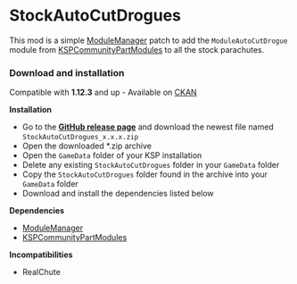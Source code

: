 # StockAutoCutDrogues

This mod is a simple [ModuleManager] patch to add the `ModuleAutoCutDrogue` module from [KSPCommunityPartModules] to all the stock parachutes.

### Download and installation

Compatible with **1.12.3** and up - Available on [CKAN]

**Installation**

- Go to the **[GitHub release page](https://github.com/SofieBrink/StockAutoCutDrogues/releases)** and download the newest file named `StockAutoCutDrogues_x.x.x.zip`
- Open the downloaded *.zip archive
- Open the `GameData` folder of your KSP installation
- Delete any existing `StockAutoCutDrogues` folder in your `GameData` folder
- Copy the `StockAutoCutDrogues` folder found in the archive into your `GameData` folder
- Download and install the dependencies listed below

**Dependencies**

- [ModuleManager]
- [KSPCommunityPartModules]

**Incompatibilities**

- RealChute

[CKAN]: https://forum.kerbalspaceprogram.com/topic/197082-ckan-the-comprehensive-kerbal-archive-network-v1332-laplace-ksp-2-support/
[KSPCommunityPartModules]: https://github.com/KSPModdingLibs/KSPCommunityPartModules
[ModuleManager]: https://forum.kerbalspaceprogram.com/topic/50533-18x-112x-module-manager-423-july-03th-2023-fireworks-season/
